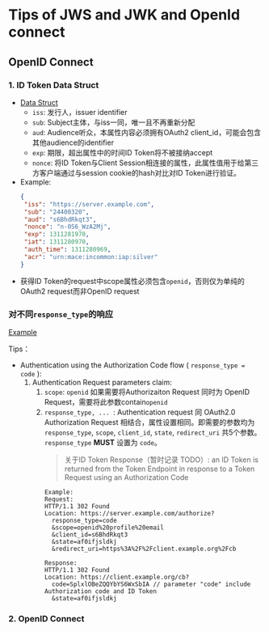 # Tips of JWS and JWK and OpenId connect
## OpenID Connect
### 1. ID Token Data Struct
- [Data Struct](https://openid.net/specs/openid-connect-core-1_0.html#IDToken)
  - `iss`: 发行人，issuer identifier
  - `sub`: Subject主体，与iss一同，唯一且不再重新分配
  - `aud`: Audience听众，本属性内容必须拥有OAuth2 client_id，可能会包含其他audience的identifier
  - `exp`: 期限，超出属性中的时间ID Token将不被接纳accept
  - `nonce`: 将ID Token与Client Session相连接的属性，此属性值用于给第三方客户端通过与session cookie的hash对比对ID Token进行验证。
- Example:
  ```json
  {
   "iss": "https://server.example.com",
   "sub": "24400320",
   "aud": "s6BhdRkqt3",
   "nonce": "n-0S6_WzA2Mj",
   "exp": 1311281970,
   "iat": 1311280970,
   "auth_time": 1311280969,
   "acr": "urn:mace:incommon:iap:silver"
  }
  ```   
- 获得ID Token的request中scope属性必须包含`openid`，否则仅为单纯的OAuth2 request而非OpenID request

### 对不同`response_type`的响应
[Example](https://openid.net/specs/openid-connect-core-1_0.html#AuthorizationExamples)

Tips：
- Authentication using the Authorization Code flow ( `response_type = code` ):
  1. Authentication Request parameters claim:
     1. `scope`: `openid` 如果需要将Authorizaiton Request 同时为 OpenID Request，需要将此参数contain`openid`
     2. `response_type, ... `:  Authentication request 同 OAuth2.0 Authorization Request 相结合，属性设置相同。即需要的参数均为 `response_type`, `scope`, `client_id`, `state`, `redirect_uri` 共5个参数。`response_type` **MUST** 设置为 `code`。
        > 关于ID Token Response（暂时记录 TODO）: an ID Token is returned from the Token Endpoint in response to a Token Request using an Authorization Code
        ```
        Example:
        Request:
        HTTP/1.1 302 Found
        Location: https://server.example.com/authorize?
          response_type=code
          &scope=openid%20profile%20email
          &client_id=s6BhdRkqt3
          &state=af0ifjsldkj
          &redirect_uri=https%3A%2F%2Fclient.example.org%2Fcb

        Response:
        HTTP/1.1 302 Found
        Location: https://client.example.org/cb?
          code=SplxlOBeZQQYbYS6WxSbIA // parameter "code" include Authorization code and ID Token
          &state=af0ifjsldkj  
        ```
       

### 2. OpenID Connect 





